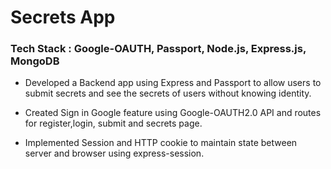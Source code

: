 # Secrets App

### Tech Stack : Google-OAUTH, Passport, Node.js, Express.js, MongoDB 

- Developed a Backend app using Express and Passport to allow users to submit secrets and see the secrets of users without knowing identity.
  
- Created Sign in Google feature using Google-OAUTH2.0 API and routes for register,login, submit and  secrets page.
  
- Implemented Session and HTTP cookie to maintain state between server and browser using express-session.
